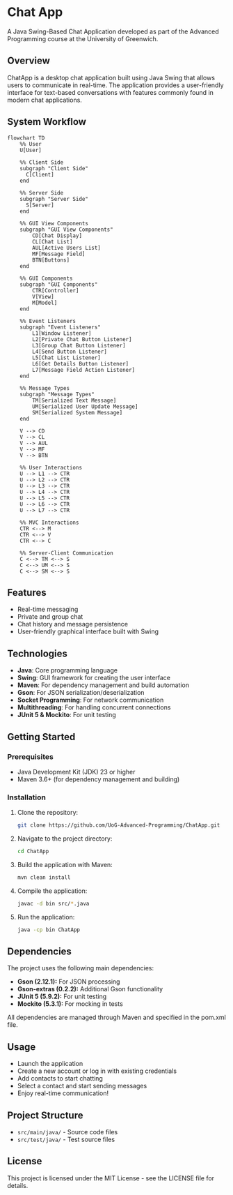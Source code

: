# Chat App

A Java Swing-Based Chat Application developed as part of the Advanced Programming course at the University of Greenwich.

## Overview

ChatApp is a desktop chat application built using Java Swing that allows users to communicate in real-time. The application provides a user-friendly interface for text-based conversations with features commonly found in modern chat applications.

## System Workflow

   ```mermaid
   flowchart TD
       %% User
       U[User]
   
       %% Client Side
       subgraph "Client Side"
         C[Client]
       end
   
       %% Server Side
       subgraph "Server Side"
         S[Server]
       end
   
       %% GUI View Components
       subgraph "GUI View Components"
           CD[Chat Display]
           CL[Chat List]
           AUL[Active Users List]
           MF[Message Field]
           BTN[Buttons]
       end
   
       %% GUI Components
       subgraph "GUI Components"
           CTR[Controller]
           V[View]
           M[Model]
       end
   
       %% Event Listeners
       subgraph "Event Listeners"
           L1[Window Listener]
           L2[Private Chat Button Listener]
           L3[Group Chat Button Listener]
           L4[Send Button Listener]
           L5[Chat List Listener]
           L6[Get Details Button Listener]
           L7[Message Field Action Listener]
       end
   
       %% Message Types
       subgraph "Message Types"
           TM[Serialized Text Message]
           UM[Serialized User Update Message]
           SM[Serialized System Message]
       end
   
       V --> CD
       V --> CL
       V --> AUL
       V --> MF
       V --> BTN
   
       %% User Interactions
       U --> L1 --> CTR
       U --> L2 --> CTR
       U --> L3 --> CTR
       U --> L4 --> CTR
       U --> L5 --> CTR
       U --> L6 --> CTR
       U --> L7 --> CTR
   
       %% MVC Interactions
       CTR <--> M
       CTR <--> V
       CTR <--> C
   
       %% Server-Client Communication
       C <--> TM <--> S
       C <--> UM <--> S
       C <--> SM <--> S
   ```

## Features

- Real-time messaging
- Private and group chat
- Chat history and message persistence
- User-friendly graphical interface built with Swing

## Technologies

- **Java**: Core programming language
- **Swing**: GUI framework for creating the user interface
- **Maven**: For dependency management and build automation
- **Gson**: For JSON serialization/deserialization
- **Socket Programming**: For network communication
- **Multithreading**: For handling concurrent connections
- **JUnit 5 & Mockito**: For unit testing

## Getting Started

### Prerequisites

- Java Development Kit (JDK) 23 or higher
- Maven 3.6+ (for dependency management and building)

### Installation

1. Clone the repository:
    ```bash
    git clone https://github.com/UoG-Advanced-Programming/ChatApp.git
    ```
2. Navigate to the project directory:
    ```bash
    cd ChatApp
    ```
3. Build the application with Maven:
    ```bash
   mvn clean install
   ```
4. Compile the application:
    ```bash
    javac -d bin src/*.java
    ```
5. Run the application:
    ```bash
    java -cp bin ChatApp
    ```

## Dependencies

The project uses the following main dependencies:

- **Gson (2.12.1):** For JSON processing
- **Gson-extras (0.2.2):** Additional Gson functionality
- **JUnit 5 (5.9.2):** For unit testing
- **Mockito (5.3.1):** For mocking in tests

All dependencies are managed through Maven and specified in the pom.xml file.

## Usage

- Launch the application
- Create a new account or log in with existing credentials
- Add contacts to start chatting
- Select a contact and start sending messages
- Enjoy real-time communication!

## Project Structure

- `src/main/java/` - Source code files
- `src/test/java/` - Test source files

## License

This project is licensed under the MIT License - see the LICENSE file for details.

